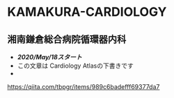 # KAMAKURA-CARDIOLOGY
## 湘南鎌倉総合病院循環器内科

 + ***2020/May/18スタート***
 + この文章は Cardiology Atlasの下書きです
 + 
https://qiita.com/tbpgr/items/989c6badefff69377da7